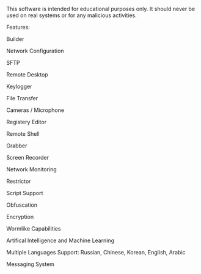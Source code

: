 This software is intended for educational purposes only. It should never be used on real systems or for any malicious activities.



Features:

Builder 

Network Configuration

SFTP

Remote Desktop

Keylogger

File Transfer

Cameras / Microphone

Registery Editor

Remote Shell

Grabber

Screen Recorder 

Network Monitoring

Restrictor

Script Support

Obfuscation 

Encryption

Wormlike Capabilities 

Artifical Intelligence and Machine Learning 

Multiple Languages Support: Russian, Chinese, Korean, English, Arabic

Messaging System







